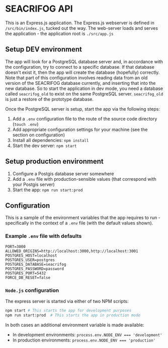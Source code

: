 # SEACRIFOG API
This is an Express.js application. The Express.js webserver is defined in `/src/bin/index.js`, tucked out the way. The web-server loads and serves the application - the application root is `./src/app.js`

## Setup DEV environment
The app will look for a PostgreSQL database server and, in accordance with the configuration, try to connect to a specific database. If that database doesn't exist it, then the app will create the database (hopefully) correctly. Note that part of this configuration involves reading data from an old version of the SEACRIFOG database currently, and inserting that into the new database. So to start the application in dev mode, you need a database called `seacrifog_old` to exist on the same PostgreSQL server. `seacrifog_old` is just a restore of the prototype database.

Once the PostgreSQL server is setup, start the app via the following steps:

1. Add a `.env` configuration file to the route of the source code directory (`touch .env`)
2. Add appropriate configuration settings for your machine (see the section on configuration)
3. Install all dependencies: `npm install`
4. Start the dev server: `npm start`

## Setup production environment
1. Configure a Postgis database server somewhere
2. Add a `.env` file with production-sensible values (that correspond with your Postgis server)
3. Start the app: `npm run start:prod`

## Configuration
This is a sample of the environment variables that the app requires to run - specifically in the context of a `.env` file (with the default values shown).

### Example `.env` file with defaults
```
PORT=3000
ALLOWED_ORIGINS=http://localhost:3000,http://localhost:3001
POSTGRES_HOST=localhost
POSTGRES_USER=postgres
POSTGRES_DATABASE=seacrifog
POSTGRES_PASSWORD=password
POSTGRES_PORT=5432
FORCE_DB_RESET=false
```

### `Node.js` configuration
The express server is started via either of two NPM scripts:

```bash
npm start # This starts the app for development purposes
npm run start:prod  # This starts the app in production mode
```

In both cases an additional environment variable is made available:

- In development environments: `process.env.NODE_ENV === 'development'`
- In production environments: `process.env.NODE_ENV === 'production'`